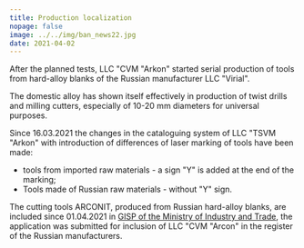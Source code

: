 ```yaml
---
title: Production localization
nopage: false
image: ../../img/ban_news22.jpg
date: 2021-04-02
---
```

After the planned tests, LLC "CVM "Arkon" started serial production of tools from hard-alloy blanks of the Russian manufacturer LLC "Virial".

The domestic alloy has shown itself effectively in production of twist drills and milling cutters, especially of 10-20 mm diameters for universal purposes.

Since 16.03.2021 the changes in the cataloguing system of LLC "TSVM "Arkon" with introduction of differences of laser marking of tools have been made:

* tools from imported raw materials - a sign "Y" is added at the end of the marking;
* Tools made of Russian raw materials - without "Y" sign.

The cutting tools ARCONIT, produced from Russian hard-alloy blanks, are included since 01.04.2021 in [GISP of the Ministry of Industry and Trade](https://gisp.gov.ru/goods/#/product/1961609), the application was submitted for inclusion of LLC "CVM "Arcon" in the register of the Russian manufacturers.